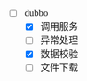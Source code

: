 <span  style="font-family: Simsun,serif; font-size: 17px; ">

- [ ] dubbo
    - [x] 调用服务
    - [ ] 异常处理
    - [x] 数据校验
    - [ ] 文件下载

</span>